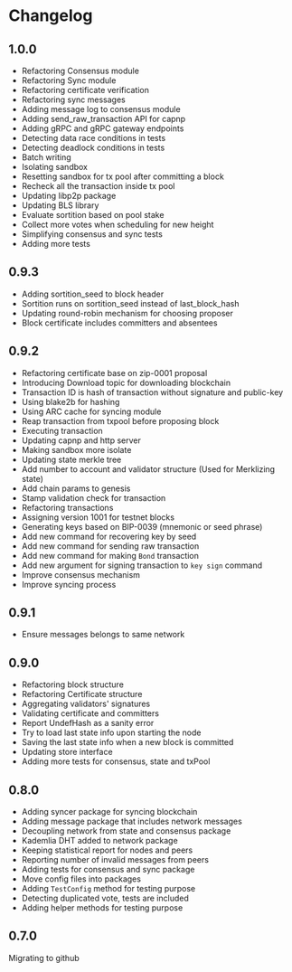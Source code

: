 # Changelog

## 1.0.0
- Refactoring Consensus module
- Refactoring Sync module
- Refactoring certificate verification
- Refactoring sync messages
- Adding message log to consensus module
- Adding send_raw_transaction API for capnp
- Adding gRPC and gRPC gateway endpoints
- Detecting data race conditions in tests
- Detecting deadlock conditions in tests
- Batch writing
- Isolating sandbox
- Resetting sandbox for tx pool after committing a block
- Recheck all the transaction inside tx pool
- Updating libp2p package
- Updating BLS library
- Evaluate sortition based on pool stake
- Collect more votes when scheduling for new height
- Simplifying consensus and sync tests
- Adding more tests

## 0.9.3
- Adding sortition_seed to block header
- Sortition runs on sortition_seed instead of last_block_hash
- Updating round-robin mechanism for choosing proposer
- Block certificate includes committers and absentees

## 0.9.2
- Refactoring certificate base on zip-0001 proposal
- Introducing Download topic for downloading blockchain
- Transaction ID is hash of transaction without signature and public-key
- Using blake2b for hashing
- Using ARC cache for syncing module
- Reap transaction from txpool before proposing block
- Executing transaction
- Updating capnp and http server
- Making sandbox more isolate
- Updating state merkle tree
- Add number to account and validator structure (Used for Merklizing state)
- Add chain params to genesis
- Stamp validation check for transaction
- Refactoring transactions
- Assigning version 1001 for testnet blocks
- Generating keys based on BIP-0039 (mnemonic or seed phrase)
- Add new command for recovering key by seed
- Add new command for sending raw transaction
- Add new command for making `Bond` transaction
- Add new argument for signing transaction to `key sign` command
- Improve consensus mechanism
- Improve syncing process

## 0.9.1
- Ensure messages belongs to same network

## 0.9.0
- Refactoring block structure
- Refactoring Certificate structure
- Aggregating validators' signatures
- Validating certificate and committers
- Report UndefHash as a sanity error
- Try to load last state info upon starting the node
- Saving the last state info when a new block is committed
- Updating store interface
- Adding more tests for consensus, state and txPool

## 0.8.0
- Adding syncer package for syncing blockchain
- Adding message package that includes network messages
- Decoupling network from state and consensus package
- Kademlia DHT added to network package
- Keeping statistical report for nodes and peers
- Reporting number of invalid messages from peers
- Adding tests for consensus and sync package
- Move config files into packages
- Adding `TestConfig` method for testing purpose
- Detecting duplicated vote, tests are included
- Adding helper methods for testing purpose

## 0.7.0

 Migrating to github